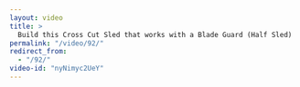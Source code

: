 ```yaml
---
layout: video
title: >
  Build this Cross Cut Sled that works with a Blade Guard (Half Sled)
permalink: "/video/92/"
redirect_from:
  - "/92/"
video-id: "nyNimyc2UeY"
---
```


